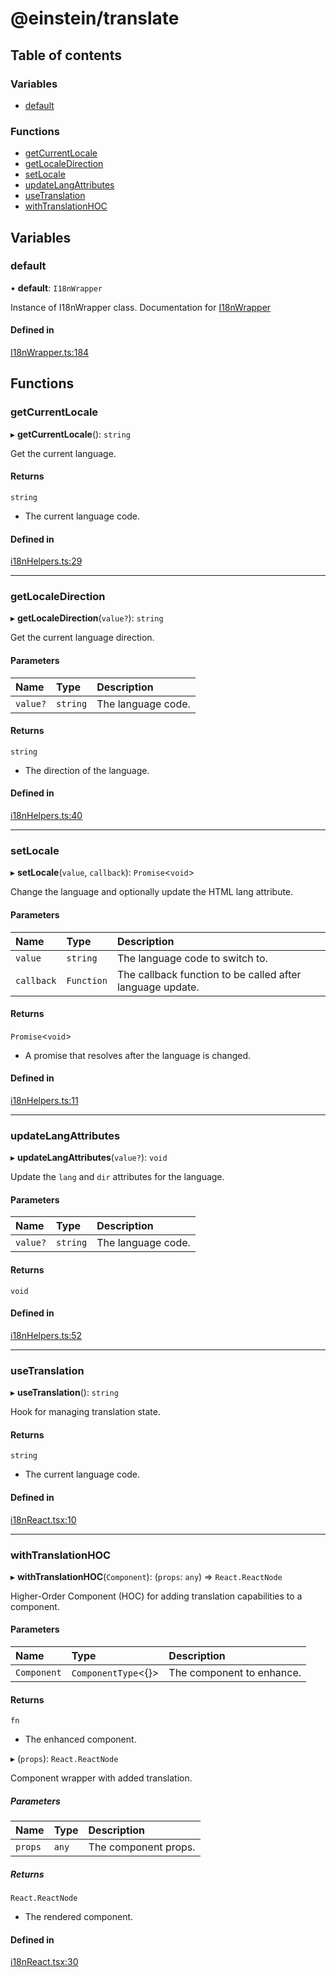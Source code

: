# @einstein/translate

## Table of contents

### Variables

- [default](../wiki/Exports#default)

### Functions

- [getCurrentLocale](../wiki/Exports#getcurrentlocale)
- [getLocaleDirection](../wiki/Exports#getlocaledirection)
- [setLocale](../wiki/Exports#setlocale)
- [updateLangAttributes](../wiki/Exports#updatelangattributes)
- [useTranslation](../wiki/Exports#usetranslation)
- [withTranslationHOC](../wiki/Exports#withtranslationhoc)

## Variables

### default

• **default**: `I18nWrapper`

Instance of I18nWrapper class.
Documentation for [I18nWrapper](packages/translate/i18nWrapper.md)

#### Defined in

[I18nWrapper.ts:184](https://github.com/prafulltellius/test-tsdoc-wiki/blob/4b88efd/packages/translate/src/I18nWrapper.ts#L184)

## Functions

### getCurrentLocale

▸ **getCurrentLocale**(): `string`

Get the current language.

#### Returns

`string`

- The current language code.

#### Defined in

[i18nHelpers.ts:29](https://github.com/prafulltellius/test-tsdoc-wiki/blob/4b88efd/packages/translate/src/i18nHelpers.ts#L29)

___

### getLocaleDirection

▸ **getLocaleDirection**(`value?`): `string`

Get the current language direction.

#### Parameters

| Name | Type | Description |
| :------ | :------ | :------ |
| `value?` | `string` | The language code. |

#### Returns

`string`

- The direction of the language.

#### Defined in

[i18nHelpers.ts:40](https://github.com/prafulltellius/test-tsdoc-wiki/blob/4b88efd/packages/translate/src/i18nHelpers.ts#L40)

___

### setLocale

▸ **setLocale**(`value`, `callback`): `Promise`\<`void`\>

Change the language and optionally update the HTML lang attribute.

#### Parameters

| Name | Type | Description |
| :------ | :------ | :------ |
| `value` | `string` | The language code to switch to. |
| `callback` | `Function` | The callback function to be called after language update. |

#### Returns

`Promise`\<`void`\>

- A promise that resolves after the language is changed.

#### Defined in

[i18nHelpers.ts:11](https://github.com/prafulltellius/test-tsdoc-wiki/blob/4b88efd/packages/translate/src/i18nHelpers.ts#L11)

___

### updateLangAttributes

▸ **updateLangAttributes**(`value?`): `void`

Update the `lang` and `dir` attributes for the language.

#### Parameters

| Name | Type | Description |
| :------ | :------ | :------ |
| `value?` | `string` | The language code. |

#### Returns

`void`

#### Defined in

[i18nHelpers.ts:52](https://github.com/prafulltellius/test-tsdoc-wiki/blob/4b88efd/packages/translate/src/i18nHelpers.ts#L52)

___

### useTranslation

▸ **useTranslation**(): `string`

Hook for managing translation state.

#### Returns

`string`

- The current language code.

#### Defined in

[i18nReact.tsx:10](https://github.com/prafulltellius/test-tsdoc-wiki/blob/4b88efd/packages/translate/src/i18nReact.tsx#L10)

___

### withTranslationHOC

▸ **withTranslationHOC**(`Component`): (`props`: `any`) => `React.ReactNode`

Higher-Order Component (HOC) for adding translation capabilities to a component.

#### Parameters

| Name | Type | Description |
| :------ | :------ | :------ |
| `Component` | `ComponentType`\<{}\> | The component to enhance. |

#### Returns

`fn`

- The enhanced component.

▸ (`props`): `React.ReactNode`

Component wrapper with added translation.

##### Parameters

| Name | Type | Description |
| :------ | :------ | :------ |
| `props` | `any` | The component props. |

##### Returns

`React.ReactNode`

- The rendered component.

#### Defined in

[i18nReact.tsx:30](https://github.com/prafulltellius/test-tsdoc-wiki/blob/4b88efd/packages/translate/src/i18nReact.tsx#L30)
